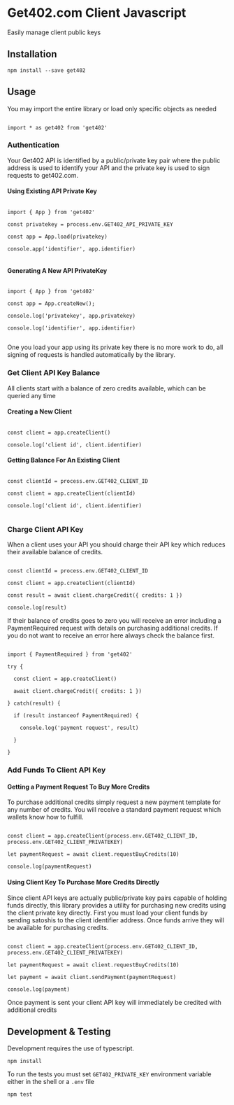 
# Get402.com Client Javascript

Easily manage client public keys 

## Installation

```
npm install --save get402
```

## Usage

You may import the entire library or load only specific objects as needed

```

import * as get402 from 'get402'

```

### Authentication

Your Get402 API is identified by a public/private key pair where the public address is used to identify your API and the
private key is used to sign requests to get402.com.

#### Using Existing API Private Key

```

import { App } from 'get402'

const privatekey = process.env.GET402_API_PRIVATE_KEY

const app = App.load(privatekey)

console.app('identifier', app.identifier)


```

#### Generating A New API PrivateKey

```

import { App } from 'get402'

const app = App.createNew();

console.log('privatekey', app.privatekey)

console.log('identifier', app.identifier)


```

One you load your app using its private key there is no more work to do, all signing of requests is handled
automatically by the library.

### Get Client API Key Balance 

All clients start with a balance of zero credits available, which can be queried any time

#### Creating a New Client

```

const client = app.createClient()

console.log('client id', client.identifier)

```

#### Getting Balance For An Existing Client

```

const clientId = process.env.GET402_CLIENT_ID

const client = app.createClient(clientId)

console.log('client id', client.identifier)


```

### Charge Client API Key

When a client uses your API you should charge their API key which reduces their available balance of credits.

```

const clientId = process.env.GET402_CLIENT_ID

const client = app.createClient(clientId)

const result = await client.chargeCredit({ credits: 1 })

console.log(result)

```

If their balance of credits goes to zero you will receive an error including a PaymentRequired request with details
on purchasing additional credits. If you do not want to receive an error here always check the balance first.

```

import { PaymentRequired } from 'get402'

try {

  const client = app.createClient()

  await client.chargeCredit({ credits: 1 })

} catch(result) {
  
  if (result instanceof PaymentRequired) {

    console.log('payment request', result)

  }

}

```


### Add Funds To Client API Key

#### Getting a Payment Request To Buy More Credits

To purchase additional credits simply request a new payment template for any number of credits. You will receive a
standard payment request which wallets know how to fulfill.

```

const client = app.createClient(process.env.GET402_CLIENT_ID, process.env.GET402_CLIENT_PRIVATEKEY)

let paymentRequest = await client.requestBuyCredits(10)

console.log(paymentRequest)

```


#### Using Client Key To Purchase More Credits Directly

Since client API keys are actually public/private key pairs capable of holding funds directly, this library provides
a utility for purchasing new credits using the client private key directly. First you must load your client funds
by sending satoshis to the client identifier address. Once funds arrive they will be available for purchasing credits.

```

const client = app.createClient(process.env.GET402_CLIENT_ID, process.env.GET402_CLIENT_PRIVATEKEY)

let paymentRequest = await client.requestBuyCredits(10)

let payment = await client.sendPayment(paymentRequest)

console.log(payment)

```

Once payment is sent your client API key will immediately be credited with additional credits


## Development & Testing

Development requires the use of typescript.

```
npm install
```

To run the tests you must set `GET402_PRIVATE_KEY` environment variable either in the shell or a `.env` file

```
npm test
```

